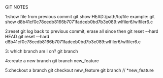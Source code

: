 GIT NOTES

1:show file from previous commit git show HEAD:/path/to/file example:
git show d8b41cf0c78cedb8166b7071fadceb0bd7b3e089:wlfiler6/wlfiler6.c

2:reset git log back to previous commit, erase all since then git reset
--hard HEAD git reset --hard
d8b41cf0c78cedb8166b7071fadceb0bd7b3e089:wlfiler6/wlfiler6.c

3: which branch am I on? git branch

4:create a new branch git branch new\_feature

5:checkout a branch git checkout new\_feature git branch //
\*new\_feature
